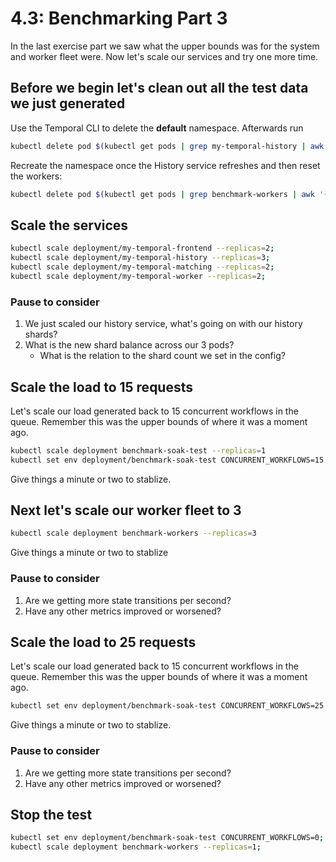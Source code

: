 # 4.3: Benchmarking Part 3
In the last exercise part we saw what the upper bounds was for the system and worker fleet were. Now let's scale our services and try one more time.

## Before we begin let's clean out all the test data we just generated

Use the Temporal CLI to delete the **default** namespace. Afterwards run

```bash
kubectl delete pod $(kubectl get pods | grep my-temporal-history | awk '{print $1}')
```

Recreate the namespace once the History service refreshes and then reset the workers:

```bash
kubectl delete pod $(kubectl get pods | grep benchmark-workers | awk '{print $1}')
```

## Scale the services

```bash
kubectl scale deployment/my-temporal-frontend --replicas=2;
kubectl scale deployment/my-temporal-history --replicas=3;
kubectl scale deployment/my-temporal-matching --replicas=2;
kubectl scale deployment/my-temporal-worker --replicas=2;
```

### Pause to consider
1. We just scaled our history service, what's going on with our history shards?
2. What is the new shard balance across our 3 pods?
    - What is the relation to the shard count we set in the config?


## Scale the load to 15 requests
Let's scale our load generated back to 15 concurrent workflows in the queue. Remember this was the upper bounds of where it was a moment ago.

```bash
kubectl scale deployment benchmark-soak-test --replicas=1
kubectl set env deployment/benchmark-soak-test CONCURRENT_WORKFLOWS=15
```

Give things a minute or two to stablize.


## Next let's scale our worker fleet to 3

```bash
kubectl scale deployment benchmark-workers --replicas=3
```

Give things a minute or two to stablize


### Pause to consider
1. Are we getting more state transitions per second?
2. Have any other metrics improved or worsened?



## Scale the load to 25 requests
Let's scale our load generated back to 15 concurrent workflows in the queue. Remember this was the upper bounds of where it was a moment ago.

```bash
kubectl set env deployment/benchmark-soak-test CONCURRENT_WORKFLOWS=25
```

Give things a minute or two to stablize.

### Pause to consider
1. Are we getting more state transitions per second?
2. Have any other metrics improved or worsened?



## Stop the test

```bash
kubectl set env deployment/benchmark-soak-test CONCURRENT_WORKFLOWS=0;
kubectl scale deployment benchmark-workers --replicas=1;
```